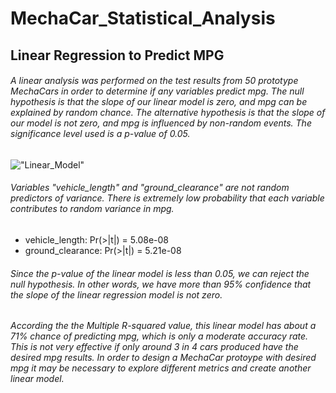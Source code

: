 # MechaCar_Statistical_Analysis

## Linear Regression to Predict MPG
###### A linear analysis was performed on the test results from 50 prototype MechaCars in order to determine if any variables predict mpg. The null hypothesis is that the slope of our linear model is zero, and mpg can be explained by random chance. The alternative hypothesis is that the slope of our model is not zero, and mpg is influenced by non-random events. The significance level used is a p-value of 0.05.

!["Linear_Model"]()

###### Variables "vehicle_length" and "ground_clearance" are not random predictors of variance. There is extremely low probability that each variable contributes to random variance in mpg.
- vehicle_length: Pr(>|t|) = 5.08e-08
- ground_clearance: Pr(>|t|) = 5.21e-08

###### Since the p-value of the linear model is less than 0.05, we can reject the null hypothesis. In other words, we have more than 95% confidence that the slope of the linear regression model is not zero.

###### According the the Multiple R-squared value, this linear model has about a 71% chance of predicting mpg, which is only a moderate accuracy rate. This is not very effective if only around 3 in 4 cars produced have the desired mpg results. In order to design a MechaCar protoype with desired mpg it may be necessary to explore different metrics and create another linear model. 